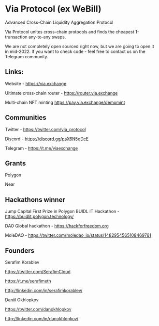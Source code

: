 # Via Protocol (ex WeBill)
Advanced Cross-Chain Liquidity Aggregation Protocol

Via Protocol unites cross-chain protocols and finds the cheapest 1-transaction any-to-any swaps.

We are not completely open sourced right now, but we are going to open it in mid-2022.
If you want to check code - feel free to contact us on the Telegram community.

## Links:

Website - https://via.exchange

Ultimate cross-chain router - https://router.via.exchange

Multi-chain NFT minting https://pay.via.exchange/demomint


## Communities

Twitter - https://twitter.com/via_protocol

Discord - https://discord.gg/psX6N5qDcE 

Telegram - https://t.me/viaexchange

## Grants
 
 Polygon
 
 Near 
 
 ## Hackathons winner
 
 Jump Capital First Prize in Polygon BUIDL IT Hackathon - https://buidlit.polygon.technology/
 
 DAO Global hackathon - https://hackforfreedom.org
 
 MoleDAO - https://twitter.com/moledao_io/status/1482954565108469761
 
 ## Founders 
 
 Serafim Korablev

https://twitter.com/SerafimCloud

https://t.me/serafimeth

http://linkedin.com/in/serafimkorablev/

Daniil Okhlopkov

https://twitter.com/danokhlopkov

http://linkedin.com/in/danokhlopkov/
